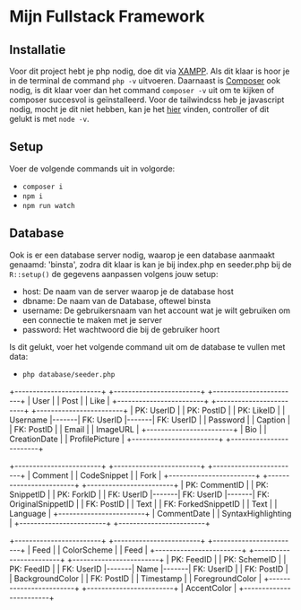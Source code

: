 # Mijn Fullstack Framework

## Installatie
Voor dit project hebt je php nodig, doe dit via [XAMPP]('https://www.apachefriends.org/download.html'). Als dit klaar is hoor je in de terminal de command `php -v` uitvoeren. Daarnaast is [Composer]('https://getcomposer.org/doc/00-intro.md#installation-windows') ook nodig, is dit klaar voer dan het command `composer -v` uit om te kijken of composer succesvol is geïnstalleerd.
Voor de tailwindcss heb je javascript nodig, mocht je dit niet hebben, kan je het [hier]('https://nodejs.org/en/download') vinden, controller of dit gelukt is met `node -v`.

## Setup
Voer de volgende commands uit in volgorde:
- `composer i`
- `npm i`
- `npm run watch`

## Database
Ook is er een database server nodig, waarop je een database aanmaakt genaamd: 'binsta', zodra dit klaar is kan je bij index.php en seeder.php bij de `R::setup()` de gegevens aanpassen volgens jouw setup:
- host: De naam van de server waarop je de database host
- dbname: De naam van de Database, oftewel binsta
- username: De gebruikersnaam van het account wat je wilt gebruiken om een connectie te maken met je server
- password: Het wachtwoord die bij de gebruiker hoort

Is dit gelukt, voer het volgende command uit om de database te vullen met data:
- `php database/seeder.php`

+------------------------+       +------------------------+       +------------------------+
|          User          |       |          Post          |       |          Like          |
+------------------------+       +------------------------+       +------------------------+
| PK: UserID             |       | PK: PostID             |       | PK: LikeID             |
| Username               |-------| FK: UserID             |-------| FK: UserID             |
| Password               |       | Caption                |       | FK: PostID             |
| Email                  |       | ImageURL               |       +------------------------+
| Bio                    |       | CreationDate           |
| ProfilePicture         |       +------------------------+
+------------------------+

+------------------------+       +------------------------+       +------------------------+
|        Comment         |       |      CodeSnippet       |       |         Fork           |
+------------------------+       +------------------------+       +------------------------+
| PK: CommentID          |       | PK: SnippetID          |       | PK: ForkID             |
| FK: UserID             |-------| FK: UserID             |-------| FK: OriginalSnippetID  |
| FK: PostID             |       | Text                   |       | FK: ForkedSnippetID    |
| Text                   |       | Language               |       +------------------------+
| CommentDate            |       | SyntaxHighlighting     |
+------------------------+       +------------------------+

+------------------------+       +------------------------+       +------------------------+
|          Feed          |       |     ColorScheme        |       |         Feed           |
+------------------------+       +------------------------+       +------------------------+
| PK: FeedID             |       | PK: SchemeID           |       | PK: FeedID             |
| FK: UserID             |-------| Name                   |-------| FK: UserID             |
| FK: PostID             |       | BackgroundColor        |       | FK: PostID             |
| Timestamp              |       | ForegroundColor        |       +------------------------+
+------------------------+       | AccentColor            |
                                 +------------------------+
